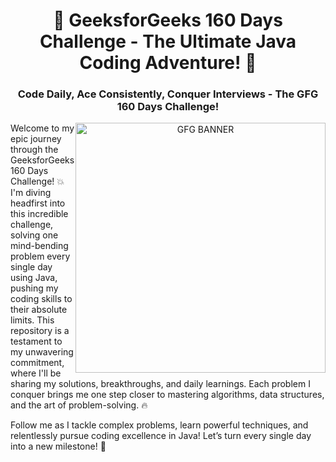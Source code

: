 <h1 align="center">🚀 GeeksforGeeks 160 Days Challenge - The Ultimate Java Coding Adventure! 🌟</h1>
<h3 align="center">Code Daily, Ace Consistently, Conquer Interviews - The GFG 160 Days Challenge!</h3>
<p align="center" alt="coding" />
<img src="https://media.geeksforgeeks.org/wp-content/cdn-uploads/20210420155809/gfg-new-logo.png"
alt="GFG BANNER" style="float: right; width: 400px;" />

Welcome to my epic journey through the GeeksforGeeks 160 Days Challenge! 💥 I'm diving headfirst into this incredible challenge, solving one mind-bending problem every single day using Java, pushing my coding skills to their absolute limits. This repository is a testament to my unwavering commitment, where I'll be sharing my solutions, breakthroughs, and daily learnings. Each problem I conquer brings me one step closer to mastering algorithms, data structures, and the art of problem-solving. 🔥

Follow me as I tackle complex problems, learn powerful techniques, and relentlessly pursue coding excellence in Java! Let’s turn every single day into a new milestone! 🚀

